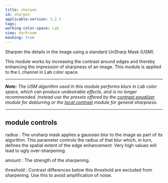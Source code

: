 ```yaml
---
title: sharpen
id: sharpen
applicable-version: 3.2.1
tags:
working-color-space: Lab
view: darkroom
masking: true
---
```


Sharpen the details in the image using a standard UnSharp Mask (USM).

This module works by increasing the contrast around edges and thereby enhancing the _impression_ of sharpness of an image. This module is applied to the L channel in Lab color space.

---

_**Note:** The USM algorithm used in this module performs blurs in Lab color space, which can produce undesirable effects, and is no longer recommended. Instead use the presets offered by the [contrast equalizer](./contrast-equalizer.md) module for deblurring or the [local contrast](./local-contrast.md) module for general sharpness._

---

## module controls

radius
: The unsharp mask applies a gaussian blur to the image as part of its algorithm. This parameter controls the radius of that blur which, in turn, defines the spatial extent of the edge enhancement. Very high values will lead to ugly over-sharpening.

amount
: The strength of the sharpening.

threshold
: Contrast differences below this threshold are excluded from sharpening. Use this to avoid amplification of noise.
